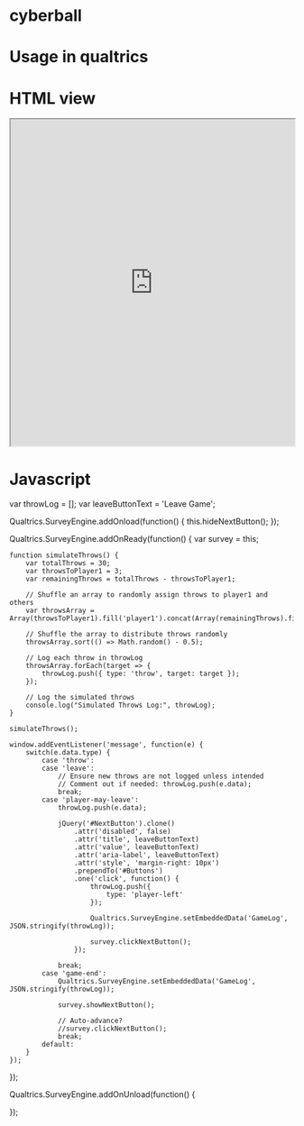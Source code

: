 # cyberball

# Usage in qualtrics

# HTML view
<iframe id="cyberball" width="100%" height="580" src="https://cuddlebunny.github.io/osu-cyberball/#game"></iframe>

# Javascript
var throwLog = [];
var leaveButtonText = 'Leave Game';

Qualtrics.SurveyEngine.addOnload(function() {
    this.hideNextButton();
});

Qualtrics.SurveyEngine.addOnReady(function() {
    var survey = this;

    function simulateThrows() {
        var totalThrows = 30;
        var throwsToPlayer1 = 3;
        var remainingThrows = totalThrows - throwsToPlayer1;

        // Shuffle an array to randomly assign throws to player1 and others
        var throwsArray = Array(throwsToPlayer1).fill('player1').concat(Array(remainingThrows).fill('other'));

        // Shuffle the array to distribute throws randomly
        throwsArray.sort(() => Math.random() - 0.5);

        // Log each throw in throwLog
        throwsArray.forEach(target => {
            throwLog.push({ type: 'throw', target: target });
        });

        // Log the simulated throws
        console.log("Simulated Throws Log:", throwLog);
    }

    simulateThrows();

    window.addEventListener('message', function(e) {
        switch(e.data.type) {
            case 'throw':
            case 'leave':
                // Ensure new throws are not logged unless intended
                // Comment out if needed: throwLog.push(e.data);
                break;
            case 'player-may-leave':
                throwLog.push(e.data);

                jQuery('#NextButton').clone()
                    .attr('disabled', false)
                    .attr('title', leaveButtonText)
                    .attr('value', leaveButtonText)
                    .attr('aria-label', leaveButtonText)
                    .attr('style', 'margin-right: 10px')
                    .prependTo('#Buttons')
                    .one('click', function() {
                        throwLog.push({
                            type: 'player-left'
                        });

                        Qualtrics.SurveyEngine.setEmbeddedData('GameLog', JSON.stringify(throwLog));

                        survey.clickNextButton();
                    });

                break;
            case 'game-end':
                Qualtrics.SurveyEngine.setEmbeddedData('GameLog', JSON.stringify(throwLog));

                survey.showNextButton();

                // Auto-advance?
                //survey.clickNextButton();
                break;
            default:
        }
    });
});

Qualtrics.SurveyEngine.addOnUnload(function() {

});
